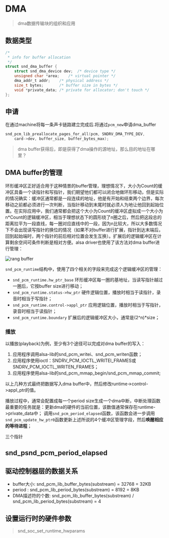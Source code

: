 # DMA

>dma数据传输块的组织和应用


## 数据类型

``` C
/*                                                                                         
 * info for buffer allocation                                                              
 */                                                                                        
struct snd_dma_buffer {                                                                    
    struct snd_dma_device dev;  /* device type */                                          
    unsigned char *area;    /* virtual pointer */                                          
    dma_addr_t addr;    /* physical address */                                             
    size_t bytes;       /* buffer size in bytes */                                         
    void *private_data; /* private for allocator; don't touch */                           
};                                                                                         
```

## 申请

在通过machine将每一条声卡链路建立完成后.将通过`pcm_new`申请dma_buffer

``` C
snd_pcm_lib_preallocate_pages_for_all(pcm, SNDRV_DMA_TYPE_DEV,       
    card->dev, buffer_size, buffer_bytes_max);                       
```
>dma buffer获得后，即是获得了dma操作的源地址，那么目的地址在哪里？

## DMA buffer的管理

环形缓冲区正好适合用于这种情景的buffer管理，理想情况下，大小为Count的缓冲区具备一个读指针和写指针，我们期望他们都可以闭合地做环形移动，但是实际的情况确实：缓冲区通常都是一段连续的地址，他是有开始和结束两个边界，每次移动之前都必须进行一次判断，当指针移动到末尾时就必须人为地让他回到起始位置。在实际应用中，我们通常都会把这个大小为Count的缓冲区虚拟成一个大小为n*Count的逻辑缓冲区，相当于理想状态下的圆形绕了n圈之后，然后把这段总的距离拉平为一段直线，每一圈对应直线中的一段，因为n比较大，所以大多数情况下不会出现读写指针的换位的情况（如果不对buffer进行扩展，指针到达末端后，回到起始端时，两个指针的前后相对位置会发生互换）。扩展后的逻辑缓冲区在计算剩余空间可条件判断是相对方便。alsa driver也使用了该方法对dma buffer进行管理：

![rang buffer]()


`snd_pcm_runtime`结构中，使用了四个相关的字段来完成这个逻辑缓冲区的管理：

* `snd_pcm_runtime.hw_ptr_base`  环形缓冲区每一圈的基地址，当读写指针越过一圈后，它按buffer size进行移动；
* `snd_pcm_runtime.status->hw_ptr`  硬件逻辑位置，播放时相当于读指针，录音时相当于写指针；
* `snd_pcm_runtime.control->appl_ptr`  应用逻辑位置，播放时相当于写指针，录音时相当于读指针；
* `snd_pcm_runtime.boundary`  扩展后的逻辑缓冲区大小，通常是(2^n)*size；


### 播放

以播放(playback)为例，至少有3个途径可以完成对dma buffer的写入：

1. 应用程序调用alsa-lib的snd_pcm_writei、snd_pcm_writen函数；
2. 应用程序使用ioctl：SNDRV_PCM_IOCTL_WRITEI_FRAMES或SNDRV_PCM_IOCTL_WRITEN_FRAMES；
3. 应用程序使用alsa-lib的snd_pcm_mmap_begin/snd_pcm_mmap_commit;

以上几种方式最终把数据写入dma buffer中，然后修改runtime->control->appl_ptr的值。

播放过程中，通常会配置成每一个period size生成一个dma中断，中断处理函数最重要的任务就是：更新dma的硬件的当前位置，该数值通常保存在runtime->private_data中；
调用`snd_pcm_period_elapsed`函数，该函数会进一步调用`snd_pcm_update_hw_ptr0`函数更新上述所说的4个缓冲区管理字段，然后**唤醒相应的等待进程**；


三个指针


## snd_psnd_pcm_period_elapsed




## 驱动控制器层的数据关系

* buffer大小: snd_pcm_lib_buffer_bytes(substream) = 32768 = 32KB
* period : snd_pcm_lib_period_bytes(substream) = 8192 = 8KB
* DMA描述符的个数: snd_pcm_lib_buffer_bytes(substream) / snd_pcm_lib_period_bytes(substream) = 4

## 设置运行时的硬件参数

>snd_soc_set_runtime_hwparams
